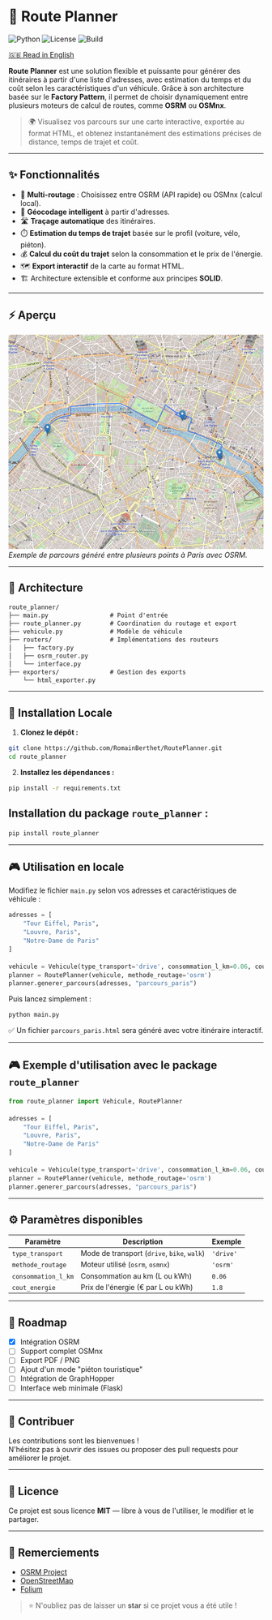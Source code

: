 
# 🚀 Route Planner

![Python](https://img.shields.io/badge/Python-3.9%2B-blue)
![License](https://img.shields.io/badge/License-MIT-green)
![Build](https://img.shields.io/badge/Status-Active-brightgreen)

[🇬🇧 Read in English](README.en.md)

**Route Planner** est une solution flexible et puissante pour générer des itinéraires à partir d'une liste d'adresses, avec estimation du temps et du coût selon les caractéristiques d'un véhicule. Grâce à son architecture basée sur le **Factory Pattern**, il permet de choisir dynamiquement entre plusieurs moteurs de calcul de routes, comme **OSRM** ou **OSMnx**.

> 🌍 Visualisez vos parcours sur une carte interactive, exportée au format HTML, et obtenez instantanément des estimations précises de distance, temps de trajet et coût.

---

## ✨ Fonctionnalités

- 🔹 **Multi-routage** : Choisissez entre OSRM (API rapide) ou OSMnx (calcul local).
- 📍 **Géocodage intelligent** à partir d'adresses.
- 🛣️ **Traçage automatique** des itinéraires.
- ⏱️ **Estimation du temps de trajet** basée sur le profil (voiture, vélo, piéton).
- 💰 **Calcul du coût du trajet** selon la consommation et le prix de l'énergie.
- 🗺️ **Export interactif** de la carte au format HTML.
- 🏗️ Architecture extensible et conforme aux principes **SOLID**.

---

## ⚡ Aperçu

![Demo Route Planner](assets/demo_paris.png)  
*Exemple de parcours généré entre plusieurs points à Paris avec OSRM.*

---

## 🚧 Architecture

```
route_planner/
├── main.py                 # Point d'entrée
├── route_planner.py        # Coordination du routage et export
├── vehicule.py             # Modèle de véhicule
├── routers/                # Implémentations des routeurs
│   ├── factory.py
│   ├── osrm_router.py
│   └── interface.py
├── exporters/              # Gestion des exports
    └── html_exporter.py
```

---

## 🚀 Installation Locale

1. **Clonez le dépôt :**
```bash
git clone https://github.com/RomainBerthet/RoutePlanner.git
cd route_planner
```

2. **Installez les dépendances :**
```bash
pip install -r requirements.txt
```

## Installation du package `route_planner` :

```bash
pip install route_planner
```

---

## 🎮 Utilisation en locale

Modifiez le fichier `main.py` selon vos adresses et caractéristiques de véhicule :

```python
adresses = [
    "Tour Eiffel, Paris",
    "Louvre, Paris",
    "Notre-Dame de Paris"
]

vehicule = Vehicule(type_transport='drive', consommation_l_km=0.06, cout_energie=1.8)
planner = RoutePlanner(vehicule, methode_routage='osrm')
planner.generer_parcours(adresses, "parcours_paris")
```

Puis lancez simplement :

```bash
python main.py
```

✅ Un fichier `parcours_paris.html` sera généré avec votre itinéraire interactif.

---

## 🎮 Exemple d'utilisation avec le package `route_planner`

```python
from route_planner import Vehicule, RoutePlanner

adresses = [
    "Tour Eiffel, Paris",
    "Louvre, Paris",
    "Notre-Dame de Paris"
]

vehicule = Vehicule(type_transport='drive', consommation_l_km=0.06, cout_energie=1.8)
planner = RoutePlanner(vehicule, methode_routage='osrm')
planner.generer_parcours(adresses, "parcours_paris")
```

---

## ⚙️ Paramètres disponibles

| Paramètre         | Description                                      | Exemple        |
|-------------------|--------------------------------------------------|----------------|
| `type_transport`  | Mode de transport (`drive`, `bike`, `walk`)      | `'drive'`      |
| `methode_routage` | Moteur utilisé (`osrm`, `osmnx`)                 | `'osrm'`       |
| `consommation_l_km` | Consommation au km (L ou kWh)                  | `0.06`         |
| `cout_energie`    | Prix de l'énergie (€ par L ou kWh)               | `1.8`          |

---

## 🚀 Roadmap

- [x] Intégration OSRM
- [ ] Support complet OSMnx
- [ ] Export PDF / PNG
- [ ] Ajout d'un mode "piéton touristique"
- [ ] Intégration de GraphHopper
- [ ] Interface web minimale (Flask)

---

## 🤝 Contribuer

Les contributions sont les bienvenues !  
N'hésitez pas à ouvrir des issues ou proposer des pull requests pour améliorer le projet.

---

## 📄 Licence

Ce projet est sous licence **MIT** — libre à vous de l'utiliser, le modifier et le partager.

---

## 🙌 Remerciements

- [OSRM Project](http://project-osrm.org/)
- [OpenStreetMap](https://www.openstreetmap.org/)
- [Folium](https://python-visualization.github.io/folium/)

> ⭐ N'oubliez pas de laisser un **star** si ce projet vous a été utile !
